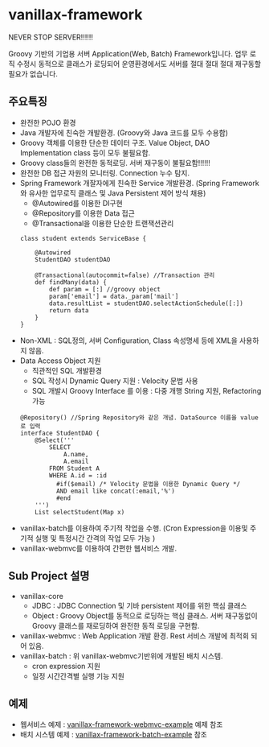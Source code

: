 # vanillax-framework
NEVER STOP SERVER!!!!!!

Groovy 기반의 기업용 서버 Application(Web, Batch) Framework입니다.
업무 로직 수정시 동적으로 클래스가 로딩되어 운영환경에서도 서버를 절대 절대 절대 재구동할 필요가 없습니다.

## 주요특징
* 완전한 POJO 환경
* Java 개발자에 친숙한 개발환경. (Groovy와 Java 코드를 모두 수용함)
* Groovy 객체를 이용한 단순한 데이터 구조. Value Object, DAO Implementation class 등이 모두 불필요함.
* Groovy class들의 완전한 동적로딩. 서버 재구동이 불필요함!!!!!!
* 완전한 DB 접근 자원의 모니터링. Connection 누수 탐지.
* Spring Framework 개잘자에게 친숙한 Service 개발환경. (Spring Framework와 유사한 업무로직 클래스 및 Java Persistent 제어 방식 채용)
    - @Autowired를 이용한 DI구현
    - @Repository를 이용한 Data 접근
    - @Transactional을 이용한 단순한 트랜잭션관리
    ```
    class student extends ServiceBase {

        @Autowired
        StudentDAO studentDAO

        @Transactional(autocommit=false) //Transaction 관리
        def findMany(data) {
            def param = [:] //groovy object
            param['email'] = data._param['mail']
            data.resultList = studentDAO.selectActionSchedule([:])
            return data
        }
    }
    ```
* Non-XML : SQL정의, 서버 Configuration, Class 속성명세 등에 XML을 사용하지 않음.
* Data Access Object 지원
    - 직관적인 SQL 개발환경
    - SQL 작성시 Dynamic Query 지원 : Velocity 문법 사용
    - SQL 개발시 Groovy Interface 를 이용 : 다중 개행 String 지원, Refactoring 가능
    ```
    @Repository() //Spring Repository와 같은 개념. DataSource 이름을 value로 입력
    interface StudentDAO {
        @Select('''
            SELECT
                A.name,
                A.email
            FROM Student A
            WHERE A.id = :id
              #if($email) /* Velocity 문법을 이용한 Dynamic Query */
              AND email like concat(:email,'%')
              #end
        ''')
        List selectStudent(Map x)
    ```
* vanillax-batch를 이용하여 주기적 작업을 수행. (Cron Expression을 이용및 주기적 실행 및 특정시간 간격의 작업 모두 가능 )
* vanillax-webmvc를 이용하여 간편한 웹서비스 개발.

## Sub Project 설명
* vanillax-core
   - JDBC : JDBC Connection 및 기바 persistent 제어를 위한 핵심 클래스
   - Object : Groovy Object를 동적으로 로딩하는 핵심 클래스. 서버 재구동없이 Groovy 클래스를 재로딩하여 완전한 동적 로딩을 구현함.
* vanillax-webmvc : Web Application 개발 환경. Rest 서비스 개발에 최적회 되어 있음.
* vanillax-batch : 위 vanillax-webmvc기반위에 개발된 배치 시스템.
   - cron expression 지원
   - 일정 시간간격별 실행 기능 지원

## 예제
* 웹서비스 예제 : [vanillax-framework-webmvc-example](https://github.com/vanillabrain/vanillax-framework-webmvc-example) 예제 참조
* 배치 시스템 예제 : [vanillax-framework-batch-example](https://github.com/vanillabrain/vanillax-framework-batch-example) 참조

